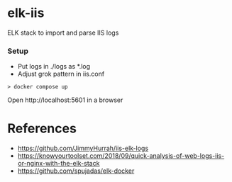 # elk-iis
ELK stack to import and parse IIS logs


### Setup

- Put logs in ./logs as *.log
- Adjust grok pattern in iis.conf

```cli
> docker compose up
```
Open http://localhost:5601 in a browser

# References
- https://github.com/JimmyHurrah/iis-elk-logs
- https://knowyourtoolset.com/2018/09/quick-analysis-of-web-logs-iis-or-nginx-with-the-elk-stack
- https://github.com/spujadas/elk-docker
